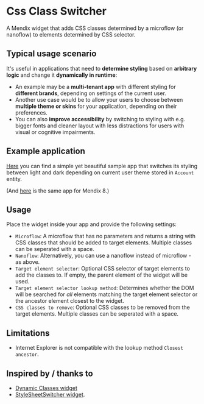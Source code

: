 # Css Class Switcher

A Mendix widget that adds CSS classes determined by a microflow (or nanoflow) to elements determined by CSS selector.

## Typical usage scenario

It's useful in applications that need to **determine styling** based on **arbitrary logic** and change it **dynamically in runtime**:

- An example may be a **multi-tenant app** with different styling for **different brands**, depending on settings of the current user.
- Another use case would be to allow your users to choose between **multiple theme or skins** for your application, depending on their preferences.
- You can also **improve accessibility** by switching to styling with e.g. bigger fonts and cleaner layout with less distractions for users with visual or cognitive impairments.

## Example application

[Here](https://github.com/ObjectivityLtd/Mendix.CssClassSwitcher/tree/master/test) you can find a simple yet beautiful sample app that switches its styling between light and dark depending on current user theme stored in ``Account`` entity.

(And [here](https://github.com/ObjectivityLtd/Mendix.CssClassSwitcher/tree/master/test-mx8) is the same app for Mendix 8.)

## Usage

Place the widget inside your app and provide the following settings:
- `Microflow`: A microflow that has no parameters and returns a string with CSS classes that should be added to target elements. Multiple classes can be seperated with a space.
- `Nanoflow`: Alternatively, you can use a nanoflow instead of microflow - as above.
- `Target element selector`: Optional CSS selector of target elements to add the classes to. If empty, the parent element of the widget will be used.
- `Target element selector lookup method`: Determines whether the DOM will be searched for _all_ elements matching the target element selector or the ancestor element closest to the widget.
- `CSS classes to remove`: Optional CSS classes to be removed from the target elements. Multiple classes can be seperated with a space.

## Limitations
- Internet Explorer is not compatible with the lookup method `Closest ancestor`.

## Inspired by / thanks to
- [Dynamic Classes widget](https://appstore.home.mendix.com/link/app/108838/)
- [StyleSheetSwitcher widget](https://appstore.home.mendix.com/link/app/106033/).
